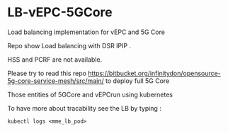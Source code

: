 # LB-vEPC-5GCore
Load balancing implementation for vEPC and 5G Core

Repo show Load balancing with DSR IPIP .

HSS and PCRF are not available.

Please try to read this repo https://bitbucket.org/infinitydon/opensource-5g-core-service-mesh/src/main/ to deploy full 5G Core

Those entities of 5GCore and vEPCrun using kubernetes

To have more about tracability see the LB by typing :

```
kubectl logs <mme_lb_pod>
```
